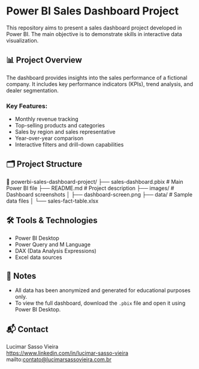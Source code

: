 # Power BI Sales Dashboard Project

This repository aims to present a sales dashboard project developed in Power BI. The main objective is to demonstrate skills in interactive data visualization.

## 📊 Project Overview

The dashboard provides insights into the sales performance of a fictional company. It includes key performance indicators (KPIs), trend analysis, and dealer segmentation.

### Key Features:
- Monthly revenue tracking
- Top-selling products and categories
- Sales by region and sales representative
- Year-over-year comparison
- Interactive filters and drill-down capabilities

## 🗂️ Project Structure

📁 powerbi-sales-dashboard-project/
├── sales-dashboard.pbix # Main Power BI file
├── README.md # Project description
├── images/ # Dashboard screenshots
│ ├── dashboard-screen.png
├── data/ # Sample data files
│ └── sales-fact-table.xlsx

## 🛠️ Tools & Technologies

- Power BI Desktop
- Power Query and M Language
- DAX (Data Analysis Expressions)
- Excel data sources

## 📎 Notes

- All data has been anonymized and generated for educational purposes only.
- To view the full dashboard, download the `.pbix` file and open it using Power BI Desktop.

## 📬 Contact

Lucimar Sasso Vieira  
https://www.linkedin.com/in/lucimar-sasso-vieira
mailto:contato@lucimarsassovieira.com.br
